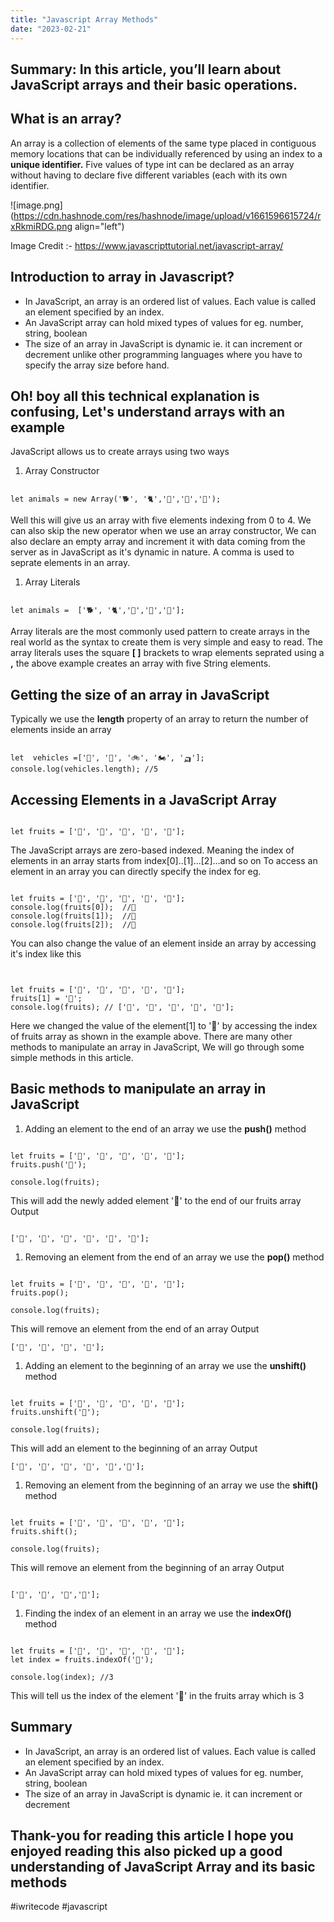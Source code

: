 ```yaml
---
title: "Javascript Array Methods"
date: "2023-02-21"
---
```


## Summary: In this article, you’ll learn about JavaScript arrays and their basic operations.

## What is an array?

An array is a collection of elements of the same type placed in contiguous memory locations that can be individually referenced by using an index to a **unique identifier.** Five values of type int can be declared as an array without having to declare five different variables (each with its own identifier.

![image.png](https://cdn.hashnode.com/res/hashnode/image/upload/v1661596615724/rxRkmiRDG.png align="left")

Image Credit :- https://www.javascripttutorial.net/javascript-array/

## Introduction to array in Javascript?

- In JavaScript, an array is an ordered list of values. Each value is called an element specified by an index.
- An JavaScript array can hold mixed types of values for eg. number, string, boolean
- The size of an array in JavaScript is dynamic ie. it can increment or decrement unlike other programming languages where you have to specify the array size before hand.

## Oh! boy all this technical explanation is confusing, Let's understand arrays with an example

JavaScript allows us to create arrays using two ways

1. Array Constructor

```plaintext

let animals = new Array('🐕', '🐈','🐁','🐄','🐖');
```

Well this will give us an array with five elements indexing from 0 to 4. We can also skip the new operator when we use an array constructor, We can also declare an empty array and increment it with data coming from the server as in JavaScript as it's dynamic in nature. A comma is used to seprate elements in an array.

1. Array Literals

```plaintext

let animals =  ['🐕', '🐈','🐁','🐄','🐖'];
```

Array literals are the most commonly used pattern to create arrays in the real world as the syntax to create them is very simple and easy to read. The array literals uses the square **\[ \]** brackets to wrap elements seprated using a **,** the above example creates an array with five String elements.

## Getting the size of an array in JavaScript

Typically we use the **length** property of an array to return the number of elements inside an array

```plaintext

let  vehicles =['🚗', '🛵', '🚲', '🏍️', '🛺'];
console.log(vehicles.length); //5
```

## Accessing Elements in a JavaScript Array

```plaintext

let fruits = ['🍎', '🍐', '🍊', '🍌', '🍉'];
```

The JavaScript arrays are zero-based indexed. Meaning the index of elements in an array starts from index\[0\]..\[1\]...\[2\]...and so on To access an element in an array you can directly specify the index for eg.

```plaintext

let fruits = ['🍎', '🍐', '🍊', '🍌', '🍉'];
console.log(fruits[0]);  //🍎
console.log(fruits[1]);  //🍐
console.log(fruits[2]);  //🍊
```

You can also change the value of an element inside an array by accessing it's index like this

```plaintext


let fruits = ['🍎', '🍐', '🍊', '🍌', '🍉'];
fruits[1] = '🍑';
console.log(fruits); // ['🍎', '🍑', '🍊', '🍌', '🍉'];
```

Here we changed the value of the element\[1\] to '🍑' by accessing the index of fruits array as shown in the example above. There are many other methods to manipulate an array in JavaScript, We will go through some simple methods in this article.

## Basic methods to manipulate an array in JavaScript

1. Adding an element to the end of an array we use the **push()** method

```plaintext

let fruits = ['🍎', '🍐', '🍊', '🍌', '🍉'];
fruits.push('🍍');

console.log(fruits);
```

This will add the newly added element '🍍' to the end of our fruits array Output

```plaintext

['🍎', '🍐', '🍊', '🍌', '🍉', '🍍'];
```

1. Removing an element from the end of an array we use the **pop()** method

```plaintext

let fruits = ['🍎', '🍐', '🍊', '🍌', '🍉'];
fruits.pop();

console.log(fruits);
```

This will remove an element from the end of an array Output

```plaintext
['🍎', '🍐', '🍊', '🍌'];
```

1. Adding an element to the beginning of an array we use the **unshift()** method

```plaintext

let fruits = ['🍎', '🍐', '🍊', '🍌', '🍉'];
fruits.unshift('🍍');

console.log(fruits);
```

This will add an element to the beginning of an array Output

```plaintext
['🍍', '🍎', '🍐', '🍊', '🍌','🍉'];
```

1. Removing an element from the beginning of an array we use the **shift()** method

```plaintext

let fruits = ['🍎', '🍐', '🍊', '🍌', '🍉'];
fruits.shift();

console.log(fruits);
```

This will remove an element from the beginning of an array Output

```plaintext

['🍐', '🍊', '🍌','🍉'];
```

1. Finding the index of an element in an array we use the **indexOf()** method

```plaintext

let fruits = ['🍎', '🍐', '🍊', '🍌', '🍉'];
let index = fruits.indexOf('🍌');

console.log(index); //3
```

This will tell us the index of the element '🍌' in the fruits array which is 3

## Summary

- In JavaScript, an array is an ordered list of values. Each value is called an element specified by an index.
- An JavaScript array can hold mixed types of values for eg. number, string, boolean
- The size of an array in JavaScript is dynamic ie. it can increment or decrement

## Thank-you for reading this article I hope you enjoyed reading this also picked up a good understanding of JavaScript Array and its basic methods

#iwritecode #javascript
